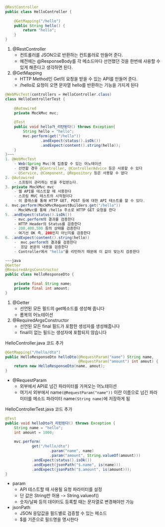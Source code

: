 ~~~java
@RestController  
public class HelloController {  
  
    @GetMapping("/hello")  
    public String hello() {  
        return "hello";  
    }  
}
~~~
1. @RestController
	- 컨트롤러를 JSON으로 반환하는 컨트롤러로 만들어 준다.
	- 예전에는 @ResponseBody를 각 메소드마다 선언했던 것을 한번에 사용할 수 있게 해준다고 생각하면 된다.
2. @GetMapping
	- HTTP Method인 Get의 요청을 받을 수 있는 API를 만들어 준다.
	- /hello로 요청이 오면 문자열 hello를 반환하는 기능을 가지게 된다

~~~java
@WebMvcTest(controllers = HelloController.class)  
class HelloControllerTest {  
  
    @Autowired  
    private MockMvc mvc;  
  
    @Test  
    public void hello가_리턴된다() throws Exception{  
        String hello = "hello";  
        mvc.perform(get("/hello"))  
                .andExpect(status().isOk())  
                .andExpect(content().string(hello));  
    }  
}~~~
1. @WebMvcTest
	- Web(Spring Mvc)에 집중할 수 있는 어노테이션
	- 선언할 경우 @Controller, @ControllerAdvice 등은 사용할 수 있다
	- @Service, @Component, @Repository 등은 사용할 수 없다
2. @Autowired
	- 스프링이 관리하는 빈을 주입받는다.
3. private MockMvc mvc
	- 웹 API를 테스트할 때 사용한다
	- 스프링 MVC 테스트의 시작점이다
	- 이 클래스를 통해 HTTP GET, POST 등에 대한 API 테스트를 할 수 있다.
4. mvc.perform(MockMvcRequestBuilders.get("/hello"))
	- MockMvc를 통해 /hello 주소로 HTTP GET 요청을 한다
5. .andExpect(status().isOk())
	- mvc.perform의 결과를 검증한다
	- HTTP Header의 Status를 검증한다
	- 200,400,500 등의 상태를 검증한다
	- 여기선 OK 즉, 200인지 아닌지를 검증한다
6. .andExpect(content().string(hello))
	-  mvc.perform의 결과를 검증한다
	-  응답 본문의 내용을 검증한다
	- Controller에서 "hello"를 리턴하기 때문에 이 값이 맞는지 검증한다

~~~java
@Getter  
@RequiredArgsConstructor  
public class HelloResponseDto {  
  
    private final String name;  
    private final int amount;  
}
~~~

1. @Getter
	- 선언된 모든 필드의 get메소드를 생성해 줍니다
	- 롬복의 어노테이션
2. @RequiredArgsConstructor
	- 선언된 모든 final 필드가 포함한 생성자를 생성해줍니다
	- final이 없는 필드는 생성자에 포함되지 않습니다


HelloController.java 코드 추가
~~~java
@GetMapping("/hello/dto")  
public HelloResponseDto helloDto(@RequestParam("name") String name,  
                                 @RequestParam("amount") int amout) {  
    return new HelloResponseDto(name, amout);  
}
~~~
- @RequestParam
	- 외부에서 API로 넘긴 파라미터를 가져오는 어노테이션
	- 여기서 외부에서 name`(@RequestParam("name"))` 이란 이름으로 넘긴 파라미터를 메소드 파라미터 name`(String name)`에 저장하게 됨

HelloControllerTest.java 코드 추가
~~~java
@Test  
public void helloDto가_리턴된다() throws Exception {  
    String name = "hello";  
    int amount = 1000;  
  
    mvc.perform(  
            get("/hello/dto")  
                    .param("name", name)  
                    .param("amount", String.valueOf(amount)))  
            .andExpect(status().isOk())  
            .andExpect(jsonPath("$.name", is(name)))  
            .andExpect(jsonPath("$.amount", is(amount)));  
}
~~~
- param
	- API 테스트할 때 사용될 요청 파라미터를 설정
	- 단 값은 String만 허용 -> String.valueof()
	- 숫자/날짜 등의 데이터도 등록할 때는 문자열로 변경해야만 가능
- jsonPath
	- JSON 응답값을 필드별로 검증할 수 있는 메소드
	- $를 기준으로 필드명을 명시한다